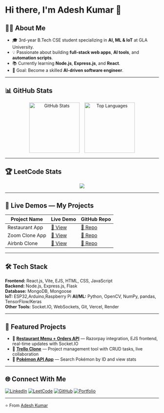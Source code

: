 # Hi there, I'm Adesh Kumar 👋

## 👨‍💻 About Me
- 🎓 3rd-year B.Tech CSE student specializing in **AI, ML & IoT** at GLA University.
- 💡 Passionate about building **full-stack web apps**, **AI tools**, and **automation scripts**.
- 📚 Currently learning **Node.js**, **Express.js**, and **React**.
- 🎯 Goal: Become a skilled **AI-driven software engineer**.

---
## 📊 GitHub Stats

<p align="center">
  <img src="https://github-readme-stats.vercel.app/api?username=adeshkuntal&show_icons=true&theme=tokyonight" alt="GitHub Stats" height="165">
  &nbsp;&nbsp;
  <img src="https://github-readme-stats.vercel.app/api/top-langs/?username=adeshkuntal&layout=compact&theme=tokyonight" alt="Top Languages" height="165">
</p>


---

## 🏆 LeetCode Stats
<p align="center">
  <img src="https://leetcard.jacoblin.cool/adeshkuntal?theme=dark&font=Karma&ext=contest" />
</p>

---

## 🚀 Live Demos — My Projects
| Project Name | Live Demo | GitHub Repo |
|--------------|-----------|-------------|
| Restaurant App | [🔗 View](https://restaurantapp-on2v.onrender.com) | [📂 Repo](https://github.com/adeshkuntal/RestaurantApp) |
| Zoom Clone App | [🔗 View](https://zoom-clone-5q3x.onrender.com) | [📂 Repo](https://github.com/adeshkuntal/Zoom-Clone) |
| Airbnb Clone | [🔗 View](https://airbnbclone-uxgu.onrender.com) | [📂 Repo](https://github.com/adeshkuntal/AirbnbClone) |

---

## 🛠 Tech Stack

**Frontend:** React.js, Vite, EJS, HTML, CSS, JavaScript  
**Backend:** Node.js, Express.js, Flask  
**Database:** MongoDB, Mongoose  
**IoT:** ESP32,Arduino,Raspberry Pi
**AI/ML:** Python, OpenCV, NumPy, pandas, TensorFlow/Keras  
**Other Tools:** Socket.IO, WebSockets, Git, Vercel, Render


---

## 📌 Featured Projects
- 🔹 **[Restaurant Menu + Orders API](REPO_LINK)** — Razorpay integration, EJS frontend, real-time updates with Socket.IO  
- 🔹 **[Trello Clone](REPO_LINK)** — Project management tool with CRUD tasks, live collaboration  
- 🔹 **[Pokémon API App](REPO_LINK)** — Search Pokémon by ID and view stats  

---

## 🌐 Connect With Me
[![LinkedIn](https://img.shields.io/badge/LinkedIn-%230077B5.svg?style=for-the-badge&logo=linkedin&logoColor=white)](YOUR_LINKEDIN_LINK)
[![LeetCode](https://img.shields.io/badge/LeetCode-%23FFA116.svg?style=for-the-badge&logo=LeetCode&logoColor=white)](YOUR_LEETCODE_PROFILE)
[![GitHub](https://img.shields.io/badge/GitHub-%23121011.svg?style=for-the-badge&logo=github&logoColor=white)](https://github.com/YOUR_GITHUB_USERNAME)
[![Portfolio](https://img.shields.io/badge/Portfolio-%23000000.svg?style=for-the-badge&logo=firefox&logoColor=white)](YOUR_PORTFOLIO_LINK)

---
⭐️ From [Adesh Kumar](https://github.com/YOUR_GITHUB_USERNAME)
